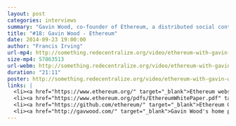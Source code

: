 ```yaml
---
layout: post
categories: interviews
summary: "Gavin Wood, co-founder of Ethereum, a distributed social contract platform. What kind of apps can be built on a block chain? How can this enable financial scrutiny?"
title: "#18: Gavin Wood - Ethereum"
date: 2014-09-23 19:00:00
author: "Francis Irving"
url-mp4: http://something.redecentralize.org/video/ethereum-with-gavin-wood.mp4
size-mp4: 57863513
url-webm: http://something.redecentralize.org/video/ethereum-with-gavin-wood.webm
duration: "21:11"
poster: http://something.redecentralize.org/video/ethereum-with-gavin-wood.jpg
links: |
  <li><a href="https://www.ethereum.org/" target="_blank">Ethereum website</a></li>
  <li><a href="https://www.ethereum.org/pdfs/EthereumWhitePaper.pdf" target="_blank">Ethereum White Paper</a></li>
  <li><a href="https://github.com/ethereum/" target="_blank">Ethereum Github</a></li>
  <li><a href="http://gavwood.com/" target="_blank">Gavin Wood's home page</a></li>
---
```


